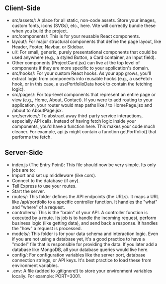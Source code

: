 ## Client-Side

- src/assets/: A place for all static, non-code assets. Store your images, custom fonts, icons (SVGs), etc., here. Vite will correctly bundle these when you build the project.
- src/components/: This is for your reusable React components.
- layout/: For major structural components that define the page layout, like Header, Footer, Navbar, or Sidebar.
- ui/: For small, generic, purely presentational components that could be used anywhere (e.g., a styled Button, a Card container, an Input field).
- Other components (ProjectCard.jsx) can live at the top level of components if they are more specific to your application's domain.
- src/hooks/: For your custom React hooks. As your app grows, you'll extract logic from components into reusable hooks (e.g., a useFetch hook, or in this case, a usePortfolioData hook to contain the fetching logic).
- src/pages/: For top-level components that represent an entire page or view (e.g., Home, About, Contact). If you were to add routing to your application, your router would map paths like / to HomePage.jsx and /about to AboutPage.jsx.
- src/services/: To abstract away third-party service interactions, especially API calls. Instead of having fetch logic inside your components, you'd have a function here. This makes your code much cleaner. For example, api.js might contain a function getPortfolio() that performs the fetch.

## Server-Side
- index.js (The Entry Point): This file should now be very simple. Its only jobs are to:
- Import and set up middleware (like cors).
- Connect to the database (if any).
- Tell Express to use your routes.
- Start the server.
- routes/: This folder defines the API endpoints (the URLs). It maps a URL like /api/portfolio to a specific controller function. It handles the "what" and "where" of a request.
- controllers/: This is the "brain" of your API. A controller function is executed by a route. Its job is to handle the incoming request, perform business logic (like getting data), and send back a response. It handles the "how" a request is processed.
- models/: This folder is for your data schema and interaction logic. Even if you are not using a database yet, it's a good practice to have a "model" file that is responsible for providing the data. If you later add a database like MongoDB, all your database queries would live here.
- config/: For configuration variables like the server port, database connection strings, or API keys. It's best practice to load these from environment variables.
- .env: A file (added to .gitignore!) to store your environment variables locally. For example: PORT=3001.